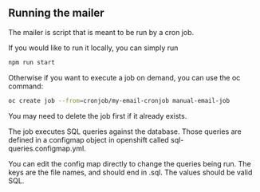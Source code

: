 ## Running the mailer

The mailer is script that is meant to be run by a cron job.

If you would like to run it locally, you can simply run

```bash
npm run start
```

Otherwise if you want to execute a job on demand, you can use the oc command:

```bash
oc create job --from=cronjob/my-email-cronjob manual-email-job
```

You may need to delete the job first if it already exists.

The job executes SQL queries against the database. Those queries are defined in a configmap object in openshift called sql-queries.configmap.yml.

You can edit the config map directly to change the queries being run. The keys are the file names, and should end in .sql. The values should be valid SQL.
